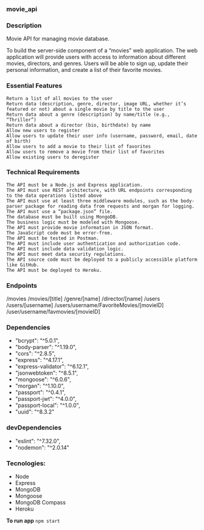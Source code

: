 ### movie_api

### Description

Movie API for managing movie database.

To build the server-side component of a “movies” web application. The web application will provide users with access to information about different movies, directors, and genres. Users will be able to sign up, update their personal information, and create a list of their favorite movies.

### Essential Features

    Return a list of all movies to the user
    Return data (description, genre, director, image URL, whether it’s featured or not) about a single movie by title to the user
    Return data about a genre (description) by name/title (e.g., “Thriller”)
    Return data about a director (bio, birthdate) by name
    Allow new users to register
    Allow users to update their user info (username, password, email, date of birth)
    Allow users to add a movie to their list of favorites
    Allow users to remove a movie from their list of favorites
    Allow existing users to deregister

### Technical Requirements

    The API must be a Node.js and Express application.
    The API must use REST architecture, with URL endpoints corresponding to the data operations listed above
    The API must use at least three middleware modules, such as the body-parser package for reading data from requests and morgan for logging.
    The API must use a “package.json” file.
    The database must be built using MongoDB.
    The business logic must be modeled with Mongoose.
    The API must provide movie information in JSON format.
    The JavaScript code must be error-free.
    The API must be tested in Postman.
    The API must include user authentication and authorization code.
    The API must include data validation logic.
    The API must meet data security regulations.
    The API source code must be deployed to a publicly accessible platform like GitHub.
    The API must be deployed to Heroku.


### Endpoints

/movies
/movies/[title]
/genre/[name]
/director/[name]
/users
/users/[username]
/users/username/FavoriteMovies/[movieID]
/user/username/favmovies/[movieID]

### Dependencies

-  "bcrypt": "^5.0.1",
-  "body-parser": "^1.19.0",
-  "cors": "^2.8.5",
-  "express": "^4.17.1",
-  "express-validator": "^6.12.1",
-  "jsonwebtoken": "^8.5.1",
-  "mongoose": "^6.0.6",
-  "morgan": "^1.10.0",
-  "passport": "^0.4.1",
-  "passport-jwt": "^4.0.0",
-  "passport-local": "^1.0.0",
-  "uuid": "^8.3.2"

### devDependencies
-  "eslint": "^7.32.0",
-  "nodemon": "^2.0.14"

### Tecnologies:

- Node
- Express
- MongoDB
- Mongoose
- MongoDB Compass
- Heroku

**To run app**
`npm start`

